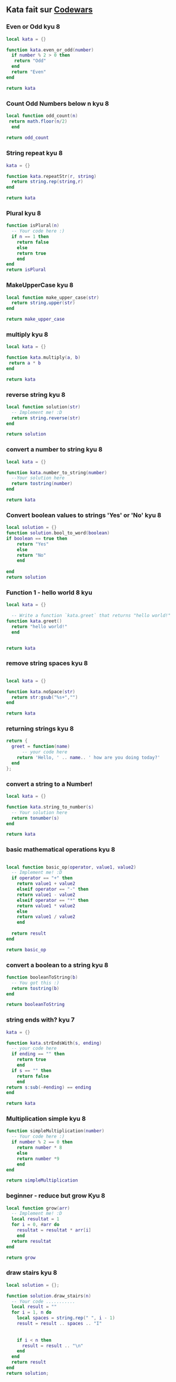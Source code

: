 ## Kata fait sur [Codewars](https://www.codewars.com/kata/search/lua?q=&beta=false&order_by=sort_date%20desc)

### Even or Odd kyu 8 

```lua 
local kata = {}

function kata.even_or_odd(number)
  if number % 2 > 0 then
   return "Odd"
  end
  return "Even"
end

return kata
```

### Count Odd Numbers below n kyu 8

```lua 
local function odd_count(n)
 return math.floor(n/2) 
  end
  
return odd_count
```
### String repeat kyu 8

```lua 
kata = {}

function kata.repeatStr(r, string)
  return string.rep(string,r)
end

return kata
```

### Plural kyu 8

```lua 
function isPlural(n)
  -- Your code here :)
  if n == 1 then 
    return false 
    else 
    return true 
    end 
end
return isPlural
```

### MakeUpperCase kyu 8


```lua 
local function make_upper_case(str)
  return string.upper(str)
end

return make_upper_case
```

### multiply kyu 8

```lua 
local kata = {}

function kata.multiply(a, b)
 return a * b
end

return kata
```


### reverse string kyu 8

```lua 
local function solution(str)
  -- Implement me! :D
  return string.reverse(str)
end

return solution
```
### convert a number to string kyu 8

```lua 
local kata = {}

function kata.number_to_string(number)
  --Your solution here
  return tostring(number) 
end

return kata
```

### Convert boolean values to strings 'Yes' or 'No' kyu 8

```lua
local solution = {}
function solution.bool_to_word(boolean)
if boolean == true then 
    return "Yes"
    else
    return "No"
    end
  
end
return solution
```


### Function 1 - hello world 8 kyu 

```lua 
local kata = {}

  -- Write a function `kata.greet` that returns "hello world!"
function kata.greet()
  return "hello world!"
  end


return kata
```
### remove string spaces kyu 8 

```lua 

local kata = {}

function kata.noSpace(str)
  return str:gsub("%s+","")
end

return kata
```

### returning strings kyu 8 

```lua 
return {
  greet = function(name)
      -- your code here
    return 'Hello, ' .. name.. ' how are you doing today?'
  end
};
```

### convert a string to a Number! 

```lua 
local kata = {}

function kata.string_to_number(s)
  -- Your solution here
  return tonumber(s)
end

return kata
```

### basic mathematical operations kyu 8 

```lua 

local function basic_op(operator, value1, value2)
  -- Implement me! :D
  if operator == "+" then
    return value1 + value2
    elseif operator == "-" then 
    return value1 - value2 
    elseif operator == "*" then 
    return value1 * value2 
    else 
    return value1 / value2 
    end
    
  return result
end

return basic_op
```

### convert a boolean to a string kyu 8

```lua 
function booleanToString(b)
  -- You got this :)
  return tostring(b)
end

return booleanToString
```

### string ends with? kyu 7 

```lua 
kata = {}

function kata.strEndsWith(s, ending)
  -- your code here
  if ending == "" then 
    return true 
    end
  if s == "" then 
    return false 
    end 
return s:sub(-#ending) == ending
end

return kata
```

### Multiplication simple kyu 8 

```lua 
function simpleMultiplication(number)
  -- Your code here :)
  if number % 2 == 0 then 
    return number * 8
    else 
    return number *9
    end
end

return simpleMultiplication
```

### beginner - reduce but grow Kyu 8

```lua 
local function grow(arr)
  -- Implement me! :D
  local resultat = 1
  for i = 0, #arr do 
    resultat = resultat * arr[i]
    end
  return resultat
end

return grow
```

### draw stairs kyu 8 

```lua 
local solution = {};

function solution.draw_stairs(n)
  -- Your code ...........
  local result = ""
  for i = 1, n do
    local spaces = string.rep(" ", i - 1)
    result = result .. spaces .. "I"
    
   
    if i < n then
      result = result .. "\n"
    end
  end
  return result
end
return solution;
```


